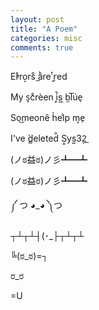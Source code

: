 ```yaml
---
layout: post
title: "A Poem"
categories: misc
comments: true
---
```


E̓rͯro͙rs͒ ̲aͪreͭ ̮r̠ed

My s̝cͦrèen ̚i͓s͖ b̫l͞úe̖

So͜meonȇ h̉elͥp m͕e̹

I've ̀d̻eleted̐ S͇ys͍3̬2̲

(ノಠ益ಠ)ノ彡┻━┻

(ノಠ益ಠ)ノ彡┻━┻

༼ つ ◕_◕ ༽つ

┬┴┬┴┤(･_├┬┴┬┴

╚(ಠ_ಠ)=┐

ರ_ರ

=U
